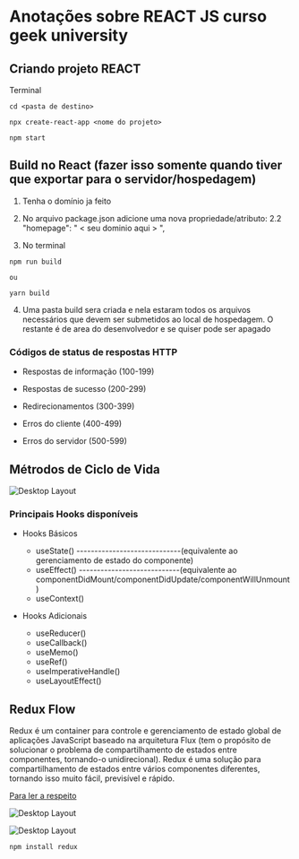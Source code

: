 # Anotações sobre REACT JS curso geek university

## Criando projeto REACT

Terminal

```
cd <pasta de destino>

npx create-react-app <nome do projeto>

npm start
```

## Build no React (fazer isso somente quando tiver que exportar para o servidor/hospedagem)

1. Tenha o domínio ja feito

2. No arquivo package.json adicione uma nova propriedade/atributo:
   2.2 "homepage": " < seu dominio aqui > ",

3. No terminal

```terminal
npm run build

ou

yarn build
```

4. Uma pasta build sera criada e nela estaram todos os arquivos necessários que devem ser submetidos ao local de hospedagem. O restante é de area do desenvolvedor e se quiser pode ser apagado

### Códigos de status de respostas HTTP

-   Respostas de informação (100-199)

-   Respostas de sucesso (200-299)

-   Redirecionamentos (300-399)

-   Erros do cliente (400-499)

-   Erros do servidor (500-599)

## Métrodos de Ciclo de Vida

![Desktop Layout](https://github.com/pedrogutierresbr/reactjs-curso-progbr/blob/main/1.imagesToReadme/Diagrama+do+Ciclo+de+Vida.png?raw=true)

### Principais Hooks disponíveis

-   Hooks Básicos

    -   useState() -----------------------------(equivalente ao gerenciamento de estado do componente)
    -   useEffect() ----------------------------(equivalente ao componentDidMount/componentDidUpdate/componentWillUnmount)
    -   useContext()

-   Hooks Adicionais
    -   useReducer()
    -   useCallback()
    -   useMemo()
    -   useRef()
    -   useImperativeHandle()
    -   useLayoutEffect()

## Redux Flow

Redux é um container para controle e gerenciamento de estado global de aplicações JavaScript baseado na arquitetura Flux (tem o propósito de solucionar o problema de compartilhamento de estados entre componentes, tornando-o unidirecional). Redux é uma solução para compartilhamento de estados entre vários componentes diferentes, tornando isso muito fácil, previsível e rápido.

[Para ler a respeito](https://blog.geekhunter.com.br/redux-um-tutorial-pratico-e-simples/)

![Desktop Layout](https://github.com/pedrogutierresbr/reactjs-curso-progbr/blob/main/1.imagesToReadme/problem-solution-redux.png?raw=true)

![Desktop Layout](https://github.com/pedrogutierresbr/reactjs-curso-progbr/blob/main/1.imagesToReadme/redux_flow.jpg?raw=true)

```terminal
npm install redux
```
